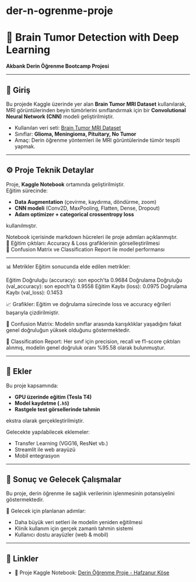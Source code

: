 # der-n-ogrenme-proje

# 🧠 Brain Tumor Detection with Deep Learning  
**Akbank Derin Öğrenme Bootcamp Projesi**

---

## 📖 Giriş
Bu projede Kaggle üzerinde yer alan **Brain Tumor MRI Dataset** kullanılarak, MRI görüntülerinden beyin tümörlerini sınıflandırmak için bir **Convolutional Neural Network (CNN)** modeli geliştirilmiştir.  

- Kullanılan veri seti: [Brain Tumor MRI Dataset](https://www.kaggle.com/datasets)  
- Sınıflar: **Glioma, Meningioma, Pituitary, No Tumor**  
- Amaç: Derin öğrenme yöntemleri ile MRI görüntülerinde tümör tespiti yapmak.  

---

## ⚙️ Proje Teknik Detaylar
Proje, **Kaggle Notebook** ortamında geliştirilmiştir.  
Eğitim sürecinde:  
- **Data Augmentation** (çevirme, kaydırma, döndürme, zoom)  
- **CNN modeli** (Conv2D, MaxPooling, Flatten, Dense, Dropout)  
- **Adam optimizer + categorical crossentropy loss**  

kullanılmıştır.  

Notebook içerisinde markdown hücreleri ile proje adımları açıklanmıştır.  
🔹 Eğitim çıktıları: Accuracy & Loss grafiklerinin görselleştirilmesi  
🔹 Confusion Matrix ve Classification Report ile model performansı  

---

📊 Metrikler
Eğitim sonucunda elde edilen metrikler:

Eğitim Doğruluğu (accuracy): son epoch’ta 0.9684
Doğrulama Doğruluğu (val_accuracy): son epoch’ta 0.9558
Eğitim Kaybı (loss): 0.0975
Doğrulama Kaybı (val_loss): 0.1453

📈 Grafikler: Eğitim ve doğrulama sürecinde loss ve accuracy eğrileri başarıyla çizdirilmiştir.

🔲 Confusion Matrix: Modelin sınıflar arasında karışıklıklar yaşadığını fakat genel doğruluğun yüksek olduğunu göstermektedir.

📑 Classification Report: Her sınıf için precision, recall ve f1-score çıktıları alınmış, modelin genel doğruluk oranı %95.58 olarak bulunmuştur.

---

## 📎 Ekler
Bu proje kapsamında:  
- **GPU üzerinde eğitim (Tesla T4)**  
- **Model kaydetme (`.h5`)**  
- **Rastgele test görsellerinde tahmin**  

ekstra olarak gerçekleştirilmiştir.  

Gelecekte yapılabilecek eklemeler:  
- Transfer Learning (VGG16, ResNet vb.)  
- Streamlit ile web arayüzü  
- Mobil entegrasyon  

---

## 📌 Sonuç ve Gelecek Çalışmalar
Bu proje, derin öğrenme ile sağlık verilerinin işlenmesinin potansiyelini göstermektedir.  

📌 Gelecek için planlanan adımlar:  
- Daha büyük veri setleri ile modelin yeniden eğitilmesi  
- Klinik kullanım için gerçek zamanlı tahmin sistemi  
- Kullanıcı dostu arayüzler (web & mobil)  

---

## 🔗 Linkler
- 📓 Proje Kaggle Notebook: [Derin Öğrenme Proje - Hafzanur Köse](https://www.kaggle.com/code/hafzanurkose/derin-ogrenme-proje)  
